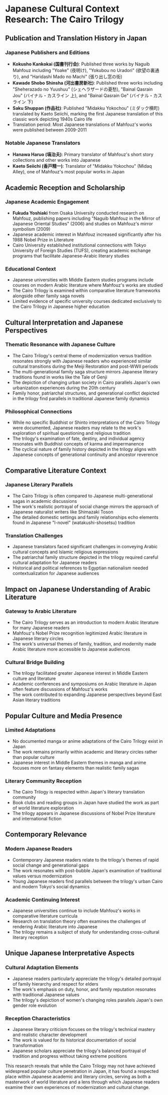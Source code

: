 # Japanese Cultural Context Research: The Cairo Trilogy

## Publication and Translation History in Japan

### Japanese Publishers and Editions
- **Kokusho Kankokai (国書刊行会)**: Published three works by Naguib Mahfouz including "Yoake" (夜明け), "Yokubou no Uradori" (欲望の裏通り), and "Haridashi Mado no Machi" (張り出し窓の街)
- **Kawade Shobo Shinsha (河出書房新社)**: Published three works including "Sheherazado no Yuushuu" (シェヘラザードの憂愁), "Bainal Qasrain Jou" (バイナル・カスライン 上), and "Bainal Qasrain Ge" (バイナル・カスライン 下)
- **Saku Shuppan (作品社)**: Published "Midakku Yokochou" (ミダック横町) translated by Kaeto Seiichi, marking the first Japanese translation of this classic work depicting 1940s Cairo life
- Translation period: Most Japanese translations of Mahfouz's works were published between 2009-2011

### Notable Japanese Translators
- **Hanawa Haruo (塙治夫)**: Primary translator of Mahfouz's short story collections and other works into Japanese
- **Kaeto Seiichi (香戸精一)**: Translator of "Midakku Yokochou" (Midaq Alley), one of Mahfouz's most popular works in Japan

## Academic Reception and Scholarship

### Japanese Academic Engagement
- **Fukuda Yoshiaki** from Osaka University conducted research on Mahfouz, publishing papers including "Naguib Mahfouz in the Mirror of Japanese Oriental Studies" (2006) and studies on Mahfouz's mirror symbolism (2009)
- Japanese academic interest in Mahfouz increased significantly after his 1988 Nobel Prize in Literature
- Cairo University established institutional connections with Tokyo University of Foreign Studies (TUFS), creating academic exchange programs that facilitate Japanese-Arabic literary studies

### Educational Context
- Japanese universities with Middle Eastern studies programs include courses on modern Arabic literature where Mahfouz's works are studied
- The Cairo Trilogy is examined within comparative literature frameworks alongside other family saga novels
- Limited evidence of specific university courses dedicated exclusively to the Cairo Trilogy in Japanese higher education

## Cultural Interpretation and Japanese Perspectives

### Thematic Resonance with Japanese Culture
- The Cairo Trilogy's central theme of modernization versus tradition resonates strongly with Japanese readers who experienced similar cultural transitions during the Meiji Restoration and post-WWII periods
- The multi-generational family saga structure mirrors Japanese literary traditions found in works like the Tale of Genji
- The depiction of changing urban society in Cairo parallels Japan's own urbanization experiences during the 20th century
- Family honor, patriarchal structures, and generational conflict depicted in the trilogy find parallels in traditional Japanese family dynamics

### Philosophical Connections
- While no specific Buddhist or Shinto interpretations of the Cairo Trilogy were documented, Japanese readers may relate to the work's exploration of spiritual questioning and religious tradition
- The trilogy's examination of fate, destiny, and individual agency resonates with Buddhist concepts of karma and impermanence
- The cyclical nature of family history depicted in the trilogy aligns with Japanese concepts of generational continuity and ancestor reverence

## Comparative Literature Context

### Japanese Literary Parallels
- The Cairo Trilogy is often compared to Japanese multi-generational sagas in academic discussions
- The work's realistic portrayal of social change mirrors the approach of Japanese naturalist writers like Shimazaki Toson
- The detailed domestic settings and family relationships echo elements found in Japanese "I-novel" (watakushi-shosetsu) tradition

### Translation Challenges
- Japanese translators faced significant challenges in conveying Arabic cultural concepts and Islamic religious expressions
- The patriarchal family structure depicted in the trilogy required careful cultural adaptation for Japanese readers
- Historical and political references to Egyptian nationalism needed contextualization for Japanese audiences

## Impact on Japanese Understanding of Arabic Literature

### Gateway to Arabic Literature
- The Cairo Trilogy serves as an introduction to modern Arabic literature for many Japanese readers
- Mahfouz's Nobel Prize recognition legitimized Arabic literature in Japanese literary circles
- The work's universal themes of family, tradition, and modernity made Arabic literature more accessible to Japanese audiences

### Cultural Bridge Building
- The trilogy facilitated greater Japanese interest in Middle Eastern culture and literature
- Academic conferences and symposiums on Arabic literature in Japan often feature discussions of Mahfouz's works
- The work contributed to expanding Japanese perspectives beyond East Asian literary traditions

## Popular Culture and Media Presence

### Limited Adaptations
- No documented manga or anime adaptations of the Cairo Trilogy exist in Japan
- The work remains primarily within academic and literary circles rather than popular culture
- Japanese interest in Middle Eastern themes in manga and anime focuses more on fantasy elements than realistic family sagas

### Literary Community Reception
- The Cairo Trilogy is respected within Japan's literary translation community
- Book clubs and reading groups in Japan have studied the work as part of world literature exploration
- The trilogy appears in Japanese discussions of Nobel Prize literature and international fiction

## Contemporary Relevance

### Modern Japanese Readers
- Contemporary Japanese readers relate to the trilogy's themes of rapid social change and generational gaps
- The work resonates with post-bubble Japan's examination of traditional values versus modernization
- Young Japanese readers find parallels between the trilogy's urban Cairo and modern Tokyo's social dynamics

### Academic Continuing Interest
- Japanese universities continue to include Mahfouz's works in comparative literature curricula
- Research on translation theory often examines the challenges of rendering Arabic literature into Japanese
- The trilogy remains a subject of study for understanding cross-cultural literary reception

## Unique Japanese Interpretative Aspects

### Cultural Adaptation Elements
- Japanese readers particularly appreciate the trilogy's detailed portrayal of family hierarchy and respect for elders
- The work's emphasis on duty, honor, and family reputation resonates with traditional Japanese values
- The trilogy's depiction of women's changing roles parallels Japan's own gender role evolution

### Reception Characteristics
- Japanese literary criticism focuses on the trilogy's technical mastery and realistic character development
- The work is valued for its historical documentation of social transformation
- Japanese scholars appreciate the trilogy's balanced portrayal of tradition and progress without taking extreme positions

This research reveals that while the Cairo Trilogy may not have achieved widespread popular culture penetration in Japan, it has found a respected place within Japanese academic and literary circles, serving as both a masterwork of world literature and a lens through which Japanese readers examine their own experiences of modernization and cultural change.